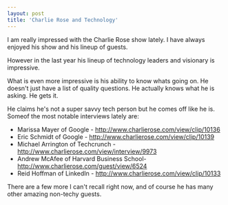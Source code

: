 ```yaml
---
layout: post
title: 'Charlie Rose and Technology'
---
```

I am really impressed with the Charlie Rose show lately. I have always enjoyed his show and his lineup of guests.<p></p>
However in the last year his lineup of technology leaders and visionary is impressive.<p></p>
What is even more impressive is his ability to know whats going on. He doesn't just have a list of quality questions. He actually knows what he is asking. He gets it.<p></p>
He claims he's not a super savvy tech person but he comes off like he is. Someof the most notable interviews lately are:
<ul class="mainlist">
	<li>Marissa Mayer of Google - <a href="http://www.charlierose.com/view/clip/10136">http://www.charlierose.com/view/clip/10136</a></li>
	<li>Eric Schmidt of Google - <a href="http://www.charlierose.com/view/clip/10139">http://www.charlierose.com/view/clip/10139</a></li>
	<li>Michael Arrington of Techcrunch - <a href="http://www.charlierose.com/view/interview/9973">http://www.charlierose.com/view/interview/9973</a></li>
	<li>Andrew McAfee of Harvard Business School- <a href="http://www.charlierose.com/guest/view/6524">http://www.charlierose.com/guest/view/6524</a></li>
	<li>Reid Hoffman of LinkedIn - <a href="http://www.charlierose.com/view/clip/10133">http://www.charlierose.com/view/clip/10133</a></li>
</ul>
There are a few more I can't recall right now, and of course he has many other amazing non-techy guests.